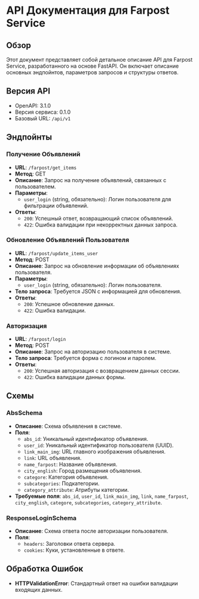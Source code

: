 # API Документация для Farpost Service

## Обзор

Этот документ представляет собой детальное описание API для Farpost Service, разработанного на основе FastAPI. Он включает описание основных эндпойнтов, параметров запросов и структуры ответов.

## Версия API

- OpenAPI: 3.1.0
- Версия сервиса: 0.1.0
- Базовый URL: `/api/v1`

## Эндпойнты

### Получение Объявлений

- **URL**: `/farpost/get_items`
- **Метод**: GET
- **Описание**: Запрос на получение объявлений, связанных с пользователем.
- **Параметры**:
  - `user_login` (string, обязательно): Логин пользователя для фильтрации объявлений.
- **Ответы**:
  - `200`: Успешный ответ, возвращающий список объявлений.
  - `422`: Ошибка валидации при некорректных данных запроса.

### Обновление Объявлений Пользователя

- **URL**: `/farpost/update_items_user`
- **Метод**: POST
- **Описание**: Запрос на обновление информации об объявлениях пользователя.
- **Параметры**:
  - `user_login` (string, обязательно): Логин пользователя.
- **Тело запроса**: Требуется JSON с информацией для обновления.
- **Ответы**:
  - `200`: Успешное обновление данных.
  - `422`: Ошибка валидации.

### Авторизация

- **URL**: `/farpost/login`
- **Метод**: POST
- **Описание**: Запрос на авторизацию пользователя в системе.
- **Тело запроса**: Требуется форма с логином и паролем.
- **Ответы**:
  - `200`: Успешная авторизация с возвращением данных сессии.
  - `422`: Ошибка валидации данных формы.

## Схемы

### AbsSchema

- **Описание**: Схема объявления в системе.
- **Поля**:
  - `abs_id`: Уникальный идентификатор объявления.
  - `user_id`: Уникальный идентификатор пользователя (UUID).
  - `link_main_img`: URL главного изображения объявления.
  - `link`: URL объявления.
  - `name_farpost`: Название объявления.
  - `city_english`: Город размещения объявления.
  - `categore`: Категория объявления.
  - `subcategories`: Подкатегории.
  - `category_attribute`: Атрибуты категории.
- **Требуемые поля**: `abs_id`, `user_id`, `link_main_img`, `link`, `name_farpost`, `city_english`, `categore`, `subcategories`, `category_attribute`.

### ResponseLoginSchema

- **Описание**: Схема ответа после авторизации пользователя.
- **Поля**:
  - `headers`: Заголовки ответа сервера.
  - `cookies`: Куки, установленные в ответе.

## Обработка Ошибок

- **HTTPValidationError**: Стандартный ответ на ошибки валидации входящих данных.
